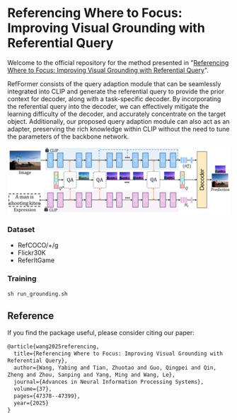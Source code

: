 # Referencing Where to Focus: Improving Visual Grounding with Referential Query

Welcome to the official repository for the method presented in "[Referencing Where to Focus: Improving Visual Grounding with Referential Query](https://proceedings.neurips.cc/paper_files/paper/2024/file/54c67d3db2df24a31cf045525f9460b9-Paper-Conference.pdf)".

RefFormer consists of the query adaption module that can be seamlessly integrated into CLIP and generate the referential query to provide the prior context for decoder, along with a task-specific decoder. By incorporating the referential query into the decoder, we can effectively mitigate the learning difficulty of the decoder, and accurately concentrate on the target object. Additionally, our proposed query adaption module can also act as an adapter, preserving the rich knowledge within CLIP without the need to tune the parameters of the backbone network.


![image](framework.png)

### Dataset
- RefCOCO/+/g
- Flickr30K
- ReferItGame



### Training

```
sh run_grounding.sh
```



## Reference

If you find the package useful, please consider citing our paper:

```
@article{wang2025referencing,
  title={Referencing Where to Focus: Improving Visual Grounding with Referential Query},
  author={Wang, Yabing and Tian, Zhuotao and Guo, Qingpei and Qin, Zheng and Zhou, Sanping and Yang, Ming and Wang, Le},
  journal={Advances in Neural Information Processing Systems},
  volume={37},
  pages={47378--47399},
  year={2025}
}
```





